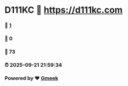# D111KC :link: https://d111kc.com 
### :page_facing_up: [1](https://d111kc.com/tag.html) 
### :speech_balloon: 0 
### :hibiscus: 73 
### :alarm_clock: 2025-09-21 21:59:34 
### Powered by :heart: [Gmeek](https://github.com/Meekdai/Gmeek)
